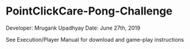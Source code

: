 # PointClickCare-Pong-Challenge

Developer: Mrugank Upadhyay
Date: June 27th, 2019

See Execution/Player Manual for download and game-play instructions

